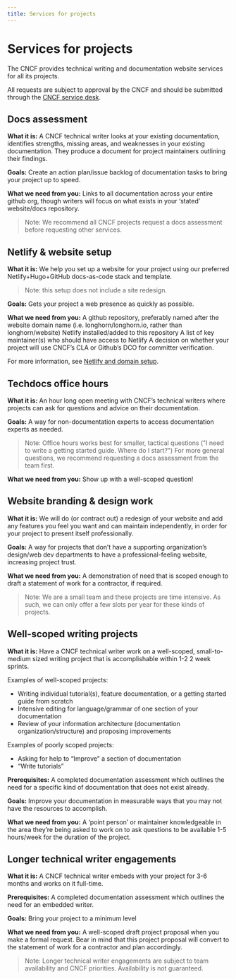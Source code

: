 ```yaml
---
title: Services for projects
---
```


# Services for projects

The CNCF provides technical writing and documentation website services for all
its projects.

All requests are subject to approval by the CNCF and should be submitted through
the [CNCF service desk][].

## Docs assessment

**What it is:** A CNCF technical writer looks at your existing documentation,
identifies strengths, missing areas, and weaknesses in your existing
documentation. They produce a document for project maintainers outlining their
findings.

**Goals:** Create an action plan/issue backlog of documentation tasks to bring
your project up to speed.

**What we need from you:** Links to all documentation across your entire github
org, though writers will focus on what exists in your ‘stated’ website/docs
repository.

> Note: We recommend all CNCF projects request a docs assessment before
> requesting other services.

## Netlify & website setup

**What it is:** We help you set up a website for your project using our
preferred Netlify+Hugo+GitHub docs-as-code stack and template.

> Note: this setup does not include a site redesign.

**Goals:** Gets your project a web presence as quickly as possible.

**What we need from you:** A github repository, preferably named after the
website domain name (i.e. longhorn/longhorn.io, rather than longhorn/website)
Netlify installed/added to this repository A list of key maintainer(s) who
should have access to Netlify A decision on whether your project will use CNCF’s
CLA or Github’s DCO for committer verification.

For more information, see [Netlify and domain setup](netlify-domains-setup.md).

## Techdocs office hours

**What it is:** An hour long open meeting with CNCF’s technical writers where
projects can ask for questions and advice on their documentation.

**Goals:** A way for non-documentation experts to access documentation experts
as needed.

> Note: Office hours works best for smaller, tactical questions ("I need to
> write a getting started guide. Where do I start?") For more general questions,
> we recommend requesting a docs assessment from the team first.

**What we need from you:** Show up with a well-scoped question!

## Website branding & design work

**What it is:** We will do (or contract out) a redesign of your website and add
any features you feel you want and can maintain independently, in order for your
project to present itself professionally.

**Goals:** A way for projects that don’t have a supporting organization’s
design/web dev departments to have a professional-feeling website, increasing
project trust.

**What we need from you:** A demonstration of need that is scoped enough to
draft a statement of work for a contractor, if required.

> Note: We are a small team and these projects are time intensive. As such, we
> can only offer a few slots per year for these kinds of projects.

## Well-scoped writing projects

**What it is:** Have a CNCF technical writer work on a well-scoped,
small-to-medium sized writing project that is accomplishable within 1-2 2 week
sprints.

Examples of well-scoped projects:

- Writing individual tutorial(s), feature documentation, or a getting started
  guide from scratch
- Intensive editing for language/grammar of one section of your documentation
- Review of your information architecture (documentation organization/structure)
  and proposing improvements

Examples of poorly scoped projects:

- Asking for help to “Improve” a section of documentation
- “Write tutorials”

**Prerequisites:** A completed documentation assessment which outlines the need
for a specific kind of documentation that does not exist already.

**Goals:** Improve your documentation in measurable ways that you may not have
the resources to accomplish.

**What we need from you:** A ‘point person’ or maintainer knowledgeable in the
area they’re being asked to work on to ask questions to be available 1-5
hours/week for the duration of the project.

## Longer technical writer engagements

**What it is:** A CNCF technical writer embeds with your project for 3-6 months
and works on it full-time.

**Prerequisites:** A completed documentation assessment which outlines the need
for an embedded writer.

**Goals:** Bring your project to a minimum level

**What we need from you:** A well-scoped draft project proposal when you make a
formal request. Bear in mind that this project proposal will convert to the
statement of work for a contractor and plan accordingly.

> Note: Longer technical writer engagements are subject to team availability and
> CNCF priorities. Availability is not guaranteed.

[CNCF service desk]: https://servicedesk.cncf.io/
